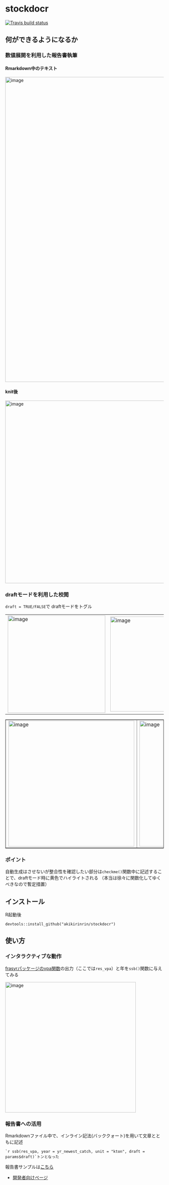  # stockdocr
[![Travis build status](https://travis-ci.com/akikirinrin/stockdocr.svg?branch=master)](https://travis-ci.com/akikirinrin/stockdocr)

## 何ができるようになるか

### 数値展開を利用した報告書執筆
#### Rmarkdown中のテキスト
<img width="970" alt="image" src="https://user-images.githubusercontent.com/14845847/69840348-93154980-129e-11ea-835b-42ae3327c8b8.png">

#### knit後
<img width="581" alt="image" src="https://user-images.githubusercontent.com/14845847/69840440-e091b680-129e-11ea-8ba0-03bb31b72d12.png">

### draftモードを利用した校閲
`draft = TRUE/FALSE`で draftモードをトグル

<table border="0" cellspacing="0" cellpadding="30">
 <tr>
  <td><img width="310" alt="image" src="https://user-images.githubusercontent.com/14845847/69840625-8b09d980-129f-11ea-92a4-08c976d0e8a9.png">
  </td>
  <td><img width="302" alt="image" src="https://user-images.githubusercontent.com/14845847/69840990-d4a6f400-12a0-11ea-898e-62686e9c6403.png">
  </td>
 </tr>
</table>

<table border="1" cellspacing="0" cellpadding="1">
 <tr>
  <td><img width="400" alt="image" src="https://user-images.githubusercontent.com/14845847/69840867-6bbf7c00-12a0-11ea-9d49-aea71b35b83d.png">
  </td>
  <td>
   <img width="400" alt="image" src="https://user-images.githubusercontent.com/14845847/69840963-b7722580-12a0-11ea-94e2-0d148850abca.png">
</td>
  </tr>
</table>

### ポイント
自動生成はさせないが整合性を確認したい部分は`checkme()`関数中に記述することで、draftモード時に黄色でハイライトされる
（本当は徐々に関数化してゆくべきなので暫定措置）

## インストール
R起動後
```
devtools::install_github("akikirinrin/stockdocr")
```

## 使い方
### インタラクティブな動作
[frasyrパッケージのvpa関数](https://github.com/ichimomo/frasyr/blob/master/R/rvpa.r#L493-L494)の出力（ここでは`res_vpa`）と年を`ssb()`関数に与えてみる

<img width="415" alt="image" src="https://user-images.githubusercontent.com/14845847/69841359-2f8d1b00-12a2-11ea-817b-87256aa95e3d.png">

### 報告書への活用
Rmarkdownファイル中で、インライン記法(バッククォート)を用いて文章とともに記述
```
`r ssb(res_vpa, year = yr_newest_catch, unit = "kton", draft = params$draft)`トンとなった
```
報告書サンプルは[こちら](https://github.com/akikirinrin/stockdocr/blob/master/vignettes/main.Rmd)

- [開発者向けページ](https://github.com/akikirinrin/stockdocr/wiki/%E9%96%8B%E7%99%BA%E8%80%85%E5%90%91%E3%81%91%E3%83%9A%E3%83%BC%E3%82%B8)
